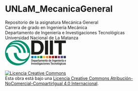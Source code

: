 # UNLaM_MecanicaGeneral

Repositorio de la asignatura Mecánica General  
Carrera de grado en Ingeniería Mecánica  
Departamento de Ingeniería e Investigaciones Tecnológícas  
Universidad Nacional de La Matanza  
![](99Python/figuras/ambos.png)

<a rel="license" href="http://creativecommons.org/licenses/by-nc-sa/4.0/"><img alt="Licencia Creative Commons" style="border-width:0" src="https://i.creativecommons.org/l/by-nc-sa/4.0/88x31.png" /></a><br />Esta obra está bajo una <a rel="license" href="http://creativecommons.org/licenses/by-nc-sa/4.0/">Licencia Creative Commons Atribución-NoComercial-CompartirIgual 4.0 Internacional</a>.
